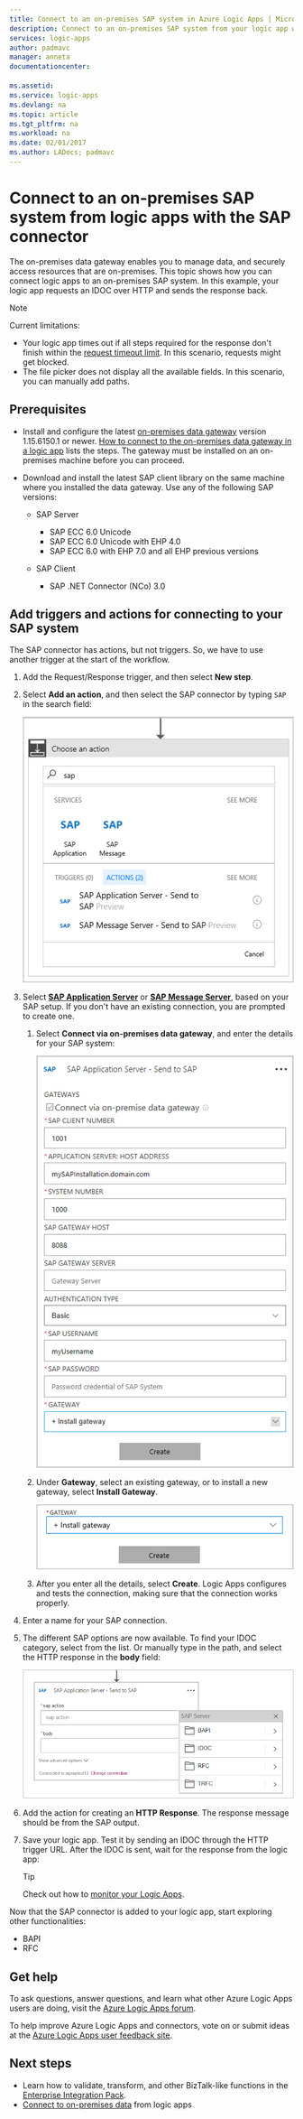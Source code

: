```yaml
---
title: Connect to an on-premises SAP system in Azure Logic Apps | Microsoft Docs
description: Connect to an on-premises SAP system from your logic app workflow through the on-premises data gateway
services: logic-apps
author: padmavc
manager: anneta
documentationcenter: 

ms.assetid:
ms.service: logic-apps
ms.devlang: na
ms.topic: article
ms.tgt_pltfrm: na
ms.workload: na
ms.date: 02/01/2017
ms.author: LADocs; padmavc
---
```


# Connect to an on-premises SAP system from logic apps with the SAP connector 

The on-premises data gateway enables you to manage data, and securely access resources that are on-premises. 
This topic shows how you can connect logic apps to an on-premises SAP system. In this example, your logic app 
requests an IDOC over HTTP and sends the response back.    

> [!NOTE]
> Current limitations: 
> - Your logic app times out if all steps required for the response don't finish within the 
> [request timeout limit](./logic-apps-limits-and-config.md). In this scenario, requests might get blocked. 
> - The file picker does not display all the available fields. In this scenario, you can manually add paths.

## Prerequisites

- Install and configure the latest [on-premises data gateway](https://www.microsoft.com/download/details.aspx?id=53127) version 1.15.6150.1 or newer. [How to connect to the on-premises data gateway in a logic app](http://aka.ms/logicapps-gateway) lists the steps. The gateway must be installed on an on-premises machine before you can proceed.

- Download and install the latest SAP client library on the same machine where you installed the data gateway. Use any of the following SAP versions: 
	- SAP Server
		- SAP ECC 6.0 Unicode
		- SAP ECC 6.0 Unicode with EHP 4.0
		- SAP ECC 6.0 with EHP 7.0 and all EHP previous versions
 
	- SAP Client
		- SAP .NET Connector (NCo) 3.0

## Add triggers and actions for connecting to your SAP system

The SAP connector has actions, but not triggers. 
So, we have to use another trigger at the start of the workflow. 

1. Add the Request/Response trigger, and then select **New step**.

2. Select **Add an action**, and then select the SAP connector by typing `SAP` in the search field:    

     ![Select SAP Application Server or SAP Message Server](media/logic-apps-using-sap-connector/sap-action.png)

3. Select [**SAP Application Server**](https://wiki.scn.sap.com/wiki/display/ABAP/ABAP+Application+Server) 
or [**SAP Message Server**](http://help.sap.com/saphelp_nw70/helpdata/en/40/c235c15ab7468bb31599cc759179ef/frameset.htm), 
based on your SAP setup. If you don't have an existing connection, you are prompted to create one.

   1. Select **Connect via on-premises data gateway**, and enter the details for your SAP system:   

       ![Add connection string to SAP](media/logic-apps-using-sap-connector/picture2.png)  

   2. Under **Gateway**, select an existing gateway, or to install a new gateway, select **Install Gateway**.

        ![Install a new gateway](media/logic-apps-using-sap-connector/install-gateway.png)
  
   3. After you enter all the details, select **Create**. 
   Logic Apps configures and tests the connection, making sure that the connection works properly.

4. Enter a name for your SAP connection.

5. The different SAP options are now available. To find your IDOC category, select from the list. 
Or manually type in the path, and select the HTTP response in the **body** field:

     ![SAP action](media/logic-apps-using-sap-connector/picture3.png)

6. Add the action for creating an **HTTP Response**. 
The response message should be from the SAP output.

7. Save your logic app. Test it by sending an IDOC through the HTTP trigger URL. 
After the IDOC is sent, wait for the response from the logic app:   

     > [!TIP]
     > Check out how to [monitor your Logic Apps](../logic-apps/logic-apps-monitor-your-logic-apps.md).

Now that the SAP connector is added to your logic app, start exploring other functionalities:

- BAPI
- RFC

## Get help

To ask questions, answer questions, and learn what other Azure Logic Apps users 
are doing, visit the [Azure Logic Apps forum](https://social.msdn.microsoft.com/Forums/en-US/home?forum=azurelogicapps).

To help improve Azure Logic Apps and connectors, vote on or submit ideas at the 
[Azure Logic Apps user feedback site](http://aka.ms/logicapps-wish).

## Next steps

- Learn how to validate, transform, and other BizTalk-like functions in the [Enterprise Integration Pack](../logic-apps/logic-apps-enterprise-integration-overview.md). 
- [Connect to on-premises data](../logic-apps/logic-apps-gateway-connection.md) from logic apps
